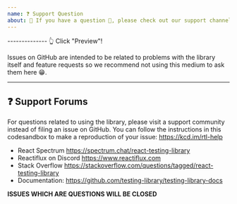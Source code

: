 ```yaml
---
name: ❓ Support Question
about: 🛑 If you have a question 💬, please check out our support channels!
---
```


-------------- 👆 Click "Preview"!

Issues on GitHub are intended to be related to problems with the library itself
and feature requests so we recommend not using this medium to ask them here 😁.

---

## ❓ Support Forums

For questions related to using the library, please visit a support community
instead of filing an issue on GitHub. You can follow the instructions in this
codesandbox to make a reproduction of your issue: https://kcd.im/rtl-help

- React Spectrum https://spectrum.chat/react-testing-library
- Reactiflux on Discord https://www.reactiflux.com
- Stack Overflow
  https://stackoverflow.com/questions/tagged/react-testing-library
- Documentation: https://github.com/testing-library/testing-library-docs

**ISSUES WHICH ARE QUESTIONS WILL BE CLOSED**
